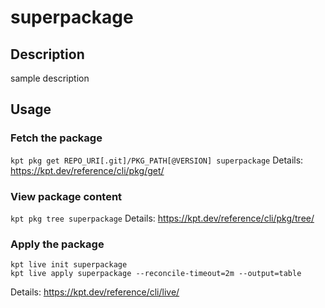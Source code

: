 # superpackage

## Description
sample description

## Usage

### Fetch the package
`kpt pkg get REPO_URI[.git]/PKG_PATH[@VERSION] superpackage`
Details: https://kpt.dev/reference/cli/pkg/get/

### View package content
`kpt pkg tree superpackage`
Details: https://kpt.dev/reference/cli/pkg/tree/

### Apply the package
```
kpt live init superpackage
kpt live apply superpackage --reconcile-timeout=2m --output=table
```
Details: https://kpt.dev/reference/cli/live/
